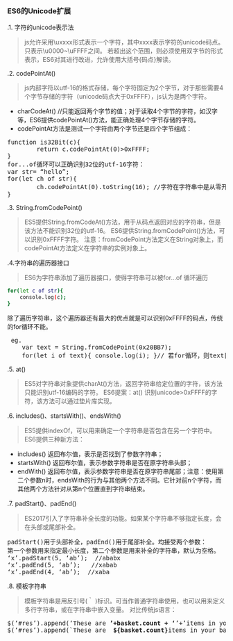 ### ES6的Unicode扩展

.1. 字符的unicode表示法

>js允许采用\uxxxx形式表示一个字符，其中xxxx表示字符的unicode码点。只表示\u0000~\uFFFF之间。
若超出这个范围，则必须使用双字节的形式表示，ES6对其进行改进，允许使用大括号{码点}解读。

.2. codePointAt()

>js内部字符以utf-16的格式存储，每个字符固定为2个字节，对于那些需要4个字节存储的字符（unicode码点大于0xFFFF），js认为是两个字符。

- charCodeAt() //只能返回两个字节的值；对于读取4个字节的字符，如汉字等，ES6提供codePointAt()方法，能正确处理4个字节存储的字符。
- codePointAt方法是测试一个字符由两个字节还是四个字节组成：
<pre>
function is32Bit(c){
		return c.codePointAt(0)>0xFFFF;
}
for...of循环可以正确识别32位的utf-16字符：
var str= “hello”;
for(let ch of str){
		ch.codePointAt(0).toString(16); //字符在字符串中是从零开始，若16进制可使用toString
}
</pre>

.3. String.fromCodePoint()

>ES5提供String.fromCodeAt()方法，用于从码点返回对应的字符串，但是该方法不能识别32位的utf-16。
ES6提供String.fromCodePoint()方法，可以识别0xFFFF字符。
注意：fromCodePoint方法定义在String对象上，而codePointAt方法定义在字符串的实例对象上。

.4.字符串的遍历器接口

>ES6为字符串添加了遍历器接口，使得字符串可以被for...of 循环遍历
```bash
for(let c of str){
	console.log(c);
}
```
>
除了遍历字符串，这个遍历器还有最大的优点就是可以识别0xFFFF的码点，传统的for循环不能。 
<pre> eg.
	var text = String.fromCodePoint(0x20BB7);
	for(let i of text){ console.log(i); }// 若for循环，则text[i]无法得到输出值。
</pre>

.5. at()

>ES5对字符串对象提供charAt()方法，返回字符串给定位置的字符，该方法只能识别utf-16编码的字符。
ES6提案：at()  识别unicode>0xFFFF的字符，该方法可以通过垫片库实现。

.6. includes()、startsWith()、endsWith()

>ES5提供indexOf，可以用来确定一个字符串是否包含在另一个字符中。ES6提供三种新方法：
>
 - includes() 返回布尔值，表示是否找到了参数字符串；
 - startsWith() 返回布尔值，表示参数字符串是否在原字符串头部；
 - endWith() 返回布尔值，表示参数字符串是否在原字符串尾部；注意：使用第二个参数n时，endsWith的行为与其他两个方法不同。它针对前n个字符，而其他两个方法针对从第n个位置直到字符串结束。

.7. padStart()、padEnd()

>ES2017引入了字符串补全长度的功能。如果某个字符串不够指定长度，会在头部或尾部补全。
<pre>
padStart()用于头部补全，padEnd()用于尾部补全。均接受两个参数：
第一个参数用来指定最小长度，第二个参数是用来补全的字符串，默认为空格。
‘x’.padStart(5, ‘ab’);  //ababx
‘x’.padEnd(5, ‘ab’);   //xabab
‘x’.padEnd(4, ‘ab’);  //xaba
</pre>

.8. 模板字符串

>模板字符串是用反引号(｀ )标识。可当作普通字符串使用，也可以用来定义多行字符串，或在字符串中嵌入变量。
对比传统js语言：
<pre>
$(‘#res’).append(‘These are <b>’+basket.count + ‘</b>’+’items in your basket.’);
$(‘#res’).append(`These are <b> ${basket.count}</b>items in your basket.`);
</pre>